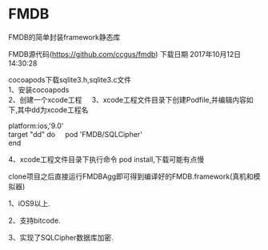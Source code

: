 # FMDB
FMDB的简单封装framework静态库

FMDB源代码(https://github.com/ccgus/fmdb) 下载日期 2017年10月12日14:30:28

cocoapods下载sqlite3.h,sqlite3.c文件    
1、安装cocoapods    
2、创建一个xcode工程     
3、xcode工程文件目录下创建Podfile,并编辑内容如下,其中dd为xcode工程名

platform:ios,'9.0'      
target "dd" do     
pod 'FMDB/SQLCipher'    
end

4、xcode工程文件目录下执行命令 pod install,下载可能有点慢


clone项目之后直接运行FMDBAgg即可得到编译好的FMDB.framework(真机和模拟器)

1、iOS9以上.

2、支持bitcode.

3、实现了SQLCipher数据库加密.

